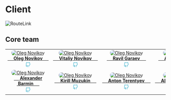 # Client

<img alt="RouteLink" src="/src/assets/logo.webp" alt="drawing" width="300"/>

## Core team

<table>
    <tr>
       <td align="center">
            <a href="https://github.com/olegnowikow"
                ><img
                    src="https://github.com/olegnowikow.png?size=200"
                    width="100"
                    style="margin-bottom: -4px; border-radius: 8px;"
                    alt="Oleg Novikov"
                /><br /><b>&nbsp;&nbsp;&nbsp;&nbsp;&nbsp;Oleg&nbsp;Novikov&nbsp;&nbsp;&nbsp;&nbsp;&nbsp;</b></a
            >
            <div style="margin-top: 4px">
                <a href="https://github.com/olegnowikow" title="Github"
                    ><img
                        width="16"
                        src="https://raw.githubusercontent.com/MarsiBarsi/readme-icons/main/github.svg"
                /></a>
            </div>
        </td>
       <td align="center">
            <a href="https://github.com/TheKenkei"
                ><img
                    src="https://github.com/TheKenkei.png?size=200"
                    width="100"
                    style="margin-bottom: -4px; border-radius: 8px;"
                    alt="Oleg Novikov"
                /><br /><b>&nbsp;&nbsp;&nbsp;&nbsp;&nbsp;Vitaliy&nbsp;Novikov&nbsp;&nbsp;&nbsp;&nbsp;&nbsp;</b></a
            >
            <div style="margin-top: 4px">
                <a href="https://github.com/TheKenkei" title="Github"
                    ><img
                        width="16"
                        src="https://raw.githubusercontent.com/MarsiBarsi/readme-icons/main/github.svg"
                /></a>
            </div>
        </td>
       <td align="center">
            <a href="https://github.com/Sableuze"
                ><img
                    src="https://github.com/Sableuze.png?size=200"
                    width="100"
                    style="margin-bottom: -4px; border-radius: 8px;"
                    alt="Oleg Novikov"
                /><br /><b>&nbsp;&nbsp;&nbsp;&nbsp;&nbsp;Ravil&nbsp;Garaev&nbsp;&nbsp;&nbsp;&nbsp;&nbsp;</b></a
            >
            <div style="margin-top: 4px">
                <a href="https://github.com/Sableuze" title="Github"
                    ><img
                        width="16"
                        src="https://raw.githubusercontent.com/MarsiBarsi/readme-icons/main/github.svg"
                /></a>
            </div>
        </td>
       <td align="center">
            <a href="https://github.com/JSFSchaikaai"
                ><img
                    src="https://github.com/JSFSchaikaai.png?size=200"
                    width="100"
                    style="margin-bottom: -4px; border-radius: 8px;"
                    alt="Oleg Novikov"
                    /><br /><b>&nbsp;&nbsp;&nbsp;&nbsp;&nbsp;Andrei&nbsp;Chaika&nbsp;&nbsp;&nbsp;&nbsp;&nbsp;</b></a
            >
            <div style="margin-top: 4px">
                <a href="https://github.com/JSFSchaikaai" title="Github"
                    ><img
                        width="16"
                        src="https://raw.githubusercontent.com/MarsiBarsi/readme-icons/main/github.svg"
                /></a>
            </div>
        </td>
        </tr>
        <tr>
       <td align="center">
            <a href="https://github.com/alexander-barmin"
                ><img
                    src="https://github.com/alexander-barmin.png?size=200"
                    width="100"
                    style="margin-bottom: -4px; border-radius: 8px;"
                    alt="Oleg Novikov"
                /><br /><b>&nbsp;&nbsp;&nbsp;&nbsp;&nbsp;Alexander &nbsp;Barmin&nbsp;&nbsp;&nbsp;&nbsp;&nbsp;</b></a
            >
            <div style="margin-top: 4px">
                <a href="https://github.com/alexander-barmin" title="Github"
                    ><img
                        width="16"
                        src="https://raw.githubusercontent.com/MarsiBarsi/readme-icons/main/github.svg"
                /></a>
            </div>
        </td>
       <td align="center">
            <a href="https://github.com/kirill-k939"
                ><img
                    src="https://github.com/kirill-k939.png?size=200"
                    width="100"
                    style="margin-bottom: -4px; border-radius: 8px;"
                    alt="Oleg Novikov"
                /><br /><b>&nbsp;&nbsp;&nbsp;&nbsp;&nbsp;Kirill&nbsp;Muzukin&nbsp;&nbsp;&nbsp;&nbsp;&nbsp;</b></a
            >
            <div style="margin-top: 4px">
                <a href="https://github.com/kirill-k939" title="Github"
                    ><img
                        width="16"
                        src="https://raw.githubusercontent.com/MarsiBarsi/readme-icons/main/github.svg"
                /></a>
            </div>
        </td>
       <td align="center">
            <a href="https://github.com/SaintCAF"
                ><img
                    src="https://github.com/SaintCAF.png?size=200"
                    width="100"
                    style="margin-bottom: -4px; border-radius: 8px;"
                    alt="Oleg Novikov"
                /><br /><b>&nbsp;&nbsp;&nbsp;&nbsp;&nbsp;Anton&nbsp;Terentyev&nbsp;&nbsp;&nbsp;&nbsp;&nbsp;</b></a
            >
            <div style="margin-top: 4px">
                <a href="https://github.com/SaintCAF" title="Github"
                    ><img
                        width="16"
                        src="https://raw.githubusercontent.com/MarsiBarsi/readme-icons/main/github.svg"
                /></a>
            </div>
        </td>
       <td align="center">
            <a href="https://github.com/alextsiklis"
                ><img
                    src="https://github.com/alextsiklis.png?size=200"
                    width="100"
                    style="margin-bottom: -4px; border-radius: 8px;"
                    alt="Oleg Novikov"
                /><br /><b>&nbsp;&nbsp;&nbsp;&nbsp;&nbsp;Alexander&nbsp;Tsiklis&nbsp;&nbsp;&nbsp;&nbsp;&nbsp;</b></a
            >
            <div style="margin-top: 4px">
                <a href="https://github.com/alextsiklis" title="Github"
                    ><img
                        width="16"
                        src="https://raw.githubusercontent.com/MarsiBarsi/readme-icons/main/github.svg"
                /></a>
            </div>
        </td>
    </tr>
</table>
